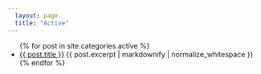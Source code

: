 ```yaml
---
  layout: page
  title: "Active"
---
```



<ul>
{% for post in site.categories.active %}
<li>
  <a href="{{ post.url }}">{{ post.title }}</a>
  {{ post.excerpt | markdownify | normalize_whitespace }}
</li>
{% endfor %}
</ul>
